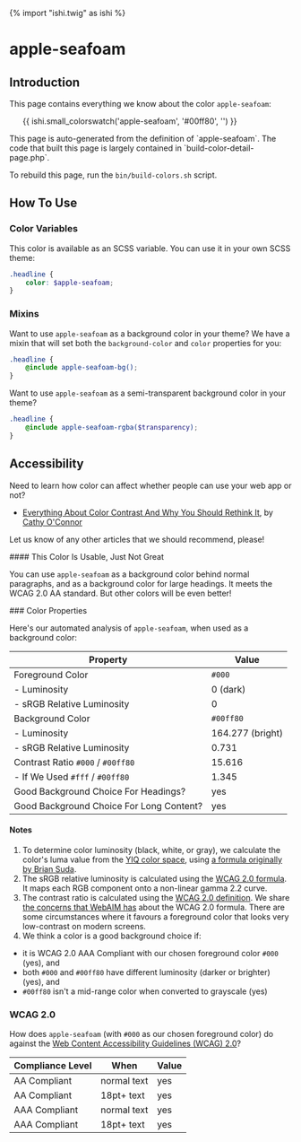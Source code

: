 {% import "ishi.twig" as ishi %}
# apple-seafoam

## Introduction

This page contains everything we know about the color `apple-seafoam`:

<div class="grid">
    <div class="cell">
        <div class="swatch">
            <ul>
                {{ ishi.small_colorswatch('apple-seafoam', '#00ff80', '') }}
            </ul>
        </div>
    </div>
</div>

<div class="callout attention" markdown="1">
This page is auto-generated from the definition of `apple-seafoam`. The code that built this page is largely contained in `build-color-detail-page.php`.

To rebuild this page, run the `bin/build-colors.sh` script.
</div>

## How To Use

### Color Variables

This color is available as an SCSS variable. You can use it in your own SCSS theme:

```scss
.headline {
    color: $apple-seafoam;
}
```

### Mixins

Want to use `apple-seafoam` as a background color in your theme? We have a mixin that will set both the `background-color` and `color` properties for you:

```scss
.headline {
    @include apple-seafoam-bg();
}
```

Want to use `apple-seafoam` as a semi-transparent background color in your theme?

```scss
.headline {
    @include apple-seafoam-rgba($transparency);
}
```

## Accessibility

Need to learn how color can affect whether people can use your web app or not?

* [Everything About Color Contrast And Why You Should Rethink It](https://www.smashingmagazine.com/2014/10/color-contrast-tips-and-tools-for-accessibility/), by [Cathy O'Connor](http://www.twitter.com/cagocon)

Let us know of any other articles that we should recommend, please!
<div class="callout warning" markdown="1">
#### This Color Is Usable, Just Not Great

You can use `apple-seafoam` as a background color behind normal paragraphs, and as a background color for large headings. It meets the WCAG 2.0 AA standard. But other colors will be even better!
</div>
### Color Properties

Here's our automated analysis of `apple-seafoam`, when used as a background color:

Property | Value
---------|------
Foreground Color | `#000`
- Luminosity | 0 (dark)
- sRGB Relative Luminosity | 0
Background Color | `#00ff80`
- Luminosity | 164.277 (bright)
- sRGB Relative Luminosity | 0.731
Contrast Ratio `#000` / `#00ff80` | 15.616
- If We Used `#fff` / `#00ff80` | 1.345
Good Background Choice For Headings? | yes
Good Background Choice For Long Content? | yes

#### Notes

1. To determine color luminosity (black, white, or gray), we calculate the color's luma value from the [YIQ color space](https://en.wikipedia.org/wiki/YIQ), using [a formula originally by Brian Suda](https://24ways.org/2010/calculating-color-contrast/).
1. The sRGB relative luminosity is calculated using the [WCAG 2.0 formula](https://www.w3.org/TR/WCAG20/#relativeluminancedef). It maps each RGB component onto a non-linear gamma 2.2 curve.
1. The contrast ratio is calculated using the [WCAG 2.0 definition](https://www.w3.org/TR/2008/REC-WCAG20-20081211/#contrast-ratiodef). We share [the concerns that WebAIM has](http://webaim.org/blog/wcag-2-1-feedback/) about the WCAG 2.0 formula. There are some circumstances where it favours a foreground color that looks very low-contrast on modern screens.
1. We think a color is a good background choice if:
  - it is WCAG 2.0 AAA Compliant with our chosen foreground color `#000` (yes), and
  - both `#000` and `#00ff80` have different luminosity (darker or brighter) (yes), and
  - `#00ff80` isn't a mid-range color when converted to grayscale (yes)

### WCAG 2.0

How does `apple-seafoam` (with `#000` as our chosen foreground color) do against the [Web Content Accessibility Guidelines (WCAG) 2.0](https://www.w3.org/TR/WCAG20/)?

Compliance Level | When | Value
-----------------|------|------
AA Compliant | normal text | yes
AA Compliant | 18pt+ text | yes
AAA Compliant | normal text | yes
AAA Compliant | 18pt+ text | yes